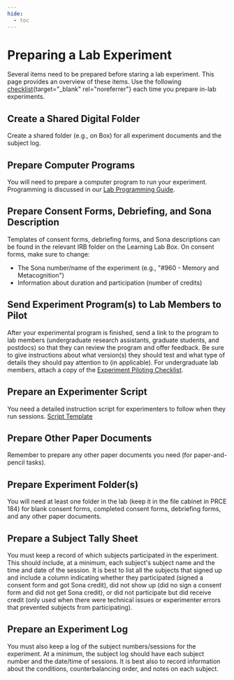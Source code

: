 ```yaml
---
hide:
  - toc
---
```


# Preparing a Lab Experiment

Several items need to be prepared before staring a lab experiment. This page provides an overview of these items. Use the following [checklist](../../downloads/checklist_PreparingLabExperiments.pdf){target="\_blank" rel="noreferrer"} each time you prepare in-lab experiments.

## Create a Shared Digital Folder

Create a shared folder (e.g., on Box) for all experiment documents and the subject log.

## Prepare Computer Programs

You will need to prepare a computer program to run your experiment. Programming is discussed in our [Lab Programming Guide](../programming-guide/programs.md).

## Prepare Consent Forms, Debriefing, and Sona Description

Templates of consent forms, debriefing forms, and Sona descriptions can be found in the relevant IRB folder on the Learning Lab Box. On consent forms, make sure to change:

- The Sona number/name of the experiment (e.g., "#960 - Memory and Metacognition")
- Information about duration and participation (number of credits)

## Send Experiment Program(s) to Lab Members to Pilot

After your experimental program is finished, send a link to the program to lab members (undergraduate research assistants, graduate students, and postdocs) so that they can review the program and offer feedback. Be sure to give instructions about what version(s) they should test and what type of details they should pay attention to (in applicable). For undergraduate lab members, attach a copy of the [Experiment Piloting Checklist](../../downloads/checklist_PilotingExperiments.pdf).

## Prepare an Experimenter Script

You need a detailed instruction script for experimenters to follow when they run sessions. [Script Template](../../downloads/script_390.docx)

## Prepare Other Paper Documents

Remember to prepare any other paper documents you need (for paper-and-pencil tasks).

## Prepare Experiment Folder(s)

You will need at least one folder in the lab (keep it in the file cabinet in PRCE 184) for blank consent forms, completed consent forms, debriefing forms, and any other paper documents.

## Prepare a Subject Tally Sheet

You must keep a record of which subjects participated in the experiment. This should include, at a minimum, each subject's subject name and the time and date of the session. It is best to list all the subjects that signed up and include a column indicating whether they participated (signed a consent form and got Sona credit), did not show up (did no sign a consent form and did not get Sona credit), or did not participate but did receive credit (only used when there were technical issues or experimenter errors that prevented subjects from participating).  

## Prepare an Experiment Log

You must also keep a log of the subject numbers/sessions for the experiment. At a minimum, the subject log should have each subject number and the date/time of sessions. It is best also to record information about the conditions, counterbalancing order, and notes on each subject.

